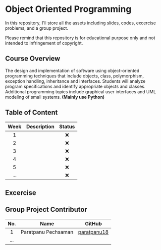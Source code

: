 # Object Oriented Programming
In this repository, I'll store all the assets including slides, codes, excercise problems, and a group project.

Please remind that  this repository is for educational purpose only and not intended to infringement of copyright.

## Course Overview
The design and implementation of software using object-oriented programming techniques that include objects, class, polymorphism, exception handling, inheritance and interfaces. Students will analyze program specifications and identify appropriate objects and classes. Additional programming topics include graphical user interfaces and UML modeling of small systems. **(Mainly use Python)**

## Table of Content
| Week | Description | Status |
|:--:|--|:--:|
| 1 |  	| ❌ | 
| 2 |  	| ❌ |
| 3 |  	| ❌ |
| 4 |  	| ❌ |
| 5 |  	| ❌ |
| ... |  	| ❌ |

## Excercise

## Group Project Contributor
| No. |Name | GitHub
|:--:|--|:--:|
|  1|  Paratpanu Pechsaman | [paratpanu18](https://github.com/paratpanu18/)
|  ...|   | 




